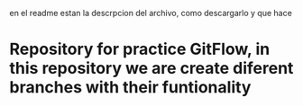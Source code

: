 en el readme estan la descrpcion del archivo, como descargarlo y que hace
# Repository for practice GitFlow, in this repository we are create diferent branches with their funtionality